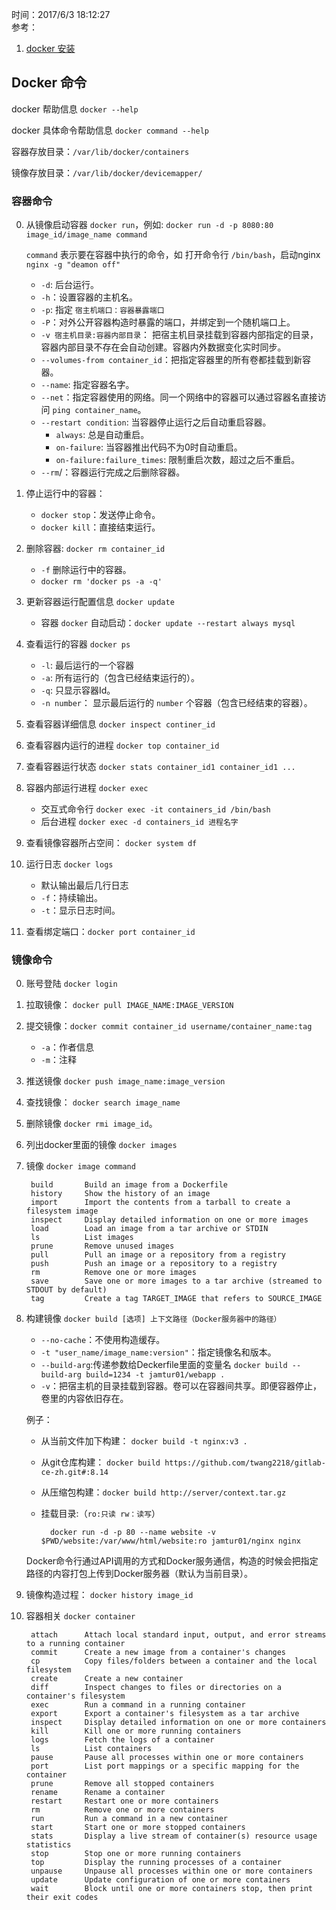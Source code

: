 时间：2017/6/3 18:12:27  
参考：
 
1. [docker 安装](https://yeasy.gitbooks.io/docker_practice/install/centos.html)
 
## Docker 命令    

docker 帮助信息 `docker --help`

docker 具体命令帮助信息 `docker command --help`

容器存放目录：`/var/lib/docker/containers`

镜像存放目录：`/var/lib/docker/devicemapper/`
 
### 容器命令  

0. 从镜像启动容器 `docker run`，例如: `docker run -d -p 8080:80 image_id/image_name command`

	`command` 表示要在容器中执行的命令，如 打开命令行 `/bin/bash`，启动nginx `nginx -g "deamon off"`
	* `-d`: 后台运行。
	* `-h`：设置容器的主机名。 
	* `-p`: 指定 `宿主机端口：容器暴露端口`
	* `-P`：对外公开容器构造时暴露的端口，并绑定到一个随机端口上。
	* `-v 宿主机目录:容器内部目录`： 把宿主机目录挂载到容器内部指定的目录，容器内部目录不存在会自动创建。容器内外数据变化实时同步。
	* `--volumes-from container_id`：把指定容器里的所有卷都挂载到新容器。
	* `--name`: 指定容器名字。
	* `--net`：指定容器使用的网络。同一个网络中的容器可以通过容器名直接访问 `ping container_name`。
	* `--restart condition`: 当容器停止运行之后自动重启容器。
		* `always`: 总是自动重启。
		* `on-failure`: 当容器推出代码不为0时自动重启。
		* `on-failure:failure_times`: 限制重启次数，超过之后不重启。
	* `--rm`/：容器运行完成之后删除容器。  
0. 停止运行中的容器：
	* `docker stop`：发送停止命令。
	* `docker kill`：直接结束运行。

0. 删除容器: `docker rm container_id`
	* `-f` 删除运行中的容器。
	* `docker rm 'docker ps -a -q'`

0. 更新容器运行配置信息 `docker update`
	*  容器 `docker` 自动启动：`docker update --restart always mysql`

0. 查看运行的容器  `docker ps`
	* `-l`: 最后运行的一个容器
	* `-a`: 所有运行的（包含已经结束运行的）。 
	* `-q`: 只显示容器Id。
	* `-n number`： 显示最后运行的 `number`  个容器（包含已经结束的容器）。
0. 查看容器详细信息 `docker inspect continer_id`

0. 查看容器内运行的进程 `docker top container_id`

0. 查看容器运行状态 `docker stats container_id1 container_id1 ...`

0. 容器内部运行进程 `docker exec`

	* 交互式命令行 `docker exec -it containers_id /bin/bash`
	* 后台进程 `docker exec -d containers_id 进程名字`

0. 查看镜像容器所占空间： `docker system df`

0. 运行日志 `docker logs`
	* 默认输出最后几行日志
	* `-f`：持续输出。
	* `-t`：显示日志时间。
0. 查看绑定端口：`docker port container_id`

### 镜像命令

0. 账号登陆 `docker login` 

0. 拉取镜像： `docker pull IMAGE_NAME:IMAGE_VERSION`

0. 提交镜像：`docker commit container_id username/container_name:tag`
	* `-a`：作者信息
	* `-m`：注释
0. 推送镜像 `docker push image_name:image_version`

0. 查找镜像： `docker search image_name`

0. 删除镜像 `docker rmi image_id`。 

0. 列出docker里面的镜像 `docker images`
 
0. 镜像 `docker image command`   

	    build       Build an image from a Dockerfile
		history     Show the history of an image
		import      Import the contents from a tarball to create a filesystem image
		inspect     Display detailed information on one or more images
		load        Load an image from a tar archive or STDIN
		ls          List images
		prune       Remove unused images
		pull        Pull an image or a repository from a registry
		push        Push an image or a repository to a registry
		rm          Remove one or more images
		save        Save one or more images to a tar archive (streamed to STDOUT by default)
		tag         Create a tag TARGET_IMAGE that refers to SOURCE_IMAGE

0. 构建镜像 `docker build [选项] 上下文路径（Docker服务器中的路径）`
	
	* `--no-cache`：不使用构造缓存。  
	* `-t "user_name/image_name:version"`：指定镜像名和版本。  
	* `--build-arg`:传递参数给Deckerfile里面的变量名 `docker build --build-arg build=1234 -t jamtur01/webapp .`  
	* `-v`：把宿主机的目录挂载到容器。卷可以在容器间共享。即便容器停止，卷里的内容依旧存在。  

	例子：

	* 从当前文件加下构建： `docker build -t nginx:v3 .`  
	* 从git仓库构建： `docker build https://github.com/twang2218/gitlab-ce-zh.git#:8.14`  
	* 从压缩包构建：`docker build http://server/context.tar.gz`  
	* 挂载目录:（`ro:只读 rw：读写`）   
 
			docker run -d -p 80 --name website -v $PWD/website:/var/www/html/website:ro jamtur01/nginx nginx

	Docker命令行通过API调用的方式和Docker服务通信，构造的时候会把指定路径的内容打包上传到Docker服务器（默认为当前目录）。

0. 镜像构造过程： `docker history image_id`  
0. 容器相关 `docker container`

		attach      Attach local standard input, output, and error streams to a running container
		commit      Create a new image from a container's changes
		cp          Copy files/folders between a container and the local filesystem
		create      Create a new container
		diff        Inspect changes to files or directories on a container's filesystem
		exec        Run a command in a running container
		export      Export a container's filesystem as a tar archive
		inspect     Display detailed information on one or more containers
		kill        Kill one or more running containers
		logs        Fetch the logs of a container
		ls          List containers
		pause       Pause all processes within one or more containers
		port        List port mappings or a specific mapping for the container
		prune       Remove all stopped containers
		rename      Rename a container
		restart     Restart one or more containers
		rm          Remove one or more containers
		run         Run a command in a new container
		start       Start one or more stopped containers
		stats       Display a live stream of container(s) resource usage statistics
		stop        Stop one or more running containers
		top         Display the running processes of a container
		unpause     Unpause all processes within one or more containers
		update      Update configuration of one or more containers
		wait        Block until one or more containers stop, then print their exit codes




